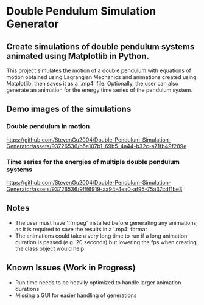# Double Pendulum Simulation Generator

## Create simulations of double pendulum systems animated using Matplotlib in Python.

This project simulates the motion of a double pendulum with equations of motion obtained using Lagrangian Mechanics and animations created using Matplotlib, then saves it as a '.mp4' file. Optionally, the user can also generate an animation for the energy time series of the pendulum system. 

## Demo images of the simulations
### Double pendulum in motion


https://github.com/StevenGu2004/Double-Pendulum-Simulation-Generator/assets/93726536/b5e107b1-69b5-4a44-b32c-a71fb49f289e


### Time series for the energies of multiple double pendulum systems


https://github.com/StevenGu2004/Double-Pendulum-Simulation-Generator/assets/93726536/9fff6919-aa94-4ea0-af95-75a37cdf1be3



## Notes
- The user must have 'ffmpeg' installed before generating any animations, as it is required to save the results in a '.mp4' format
- The animations could take a very long time to run if a long animation duration is passed (e.g. 20 seconds) but lowering the fps when creating the class object would help


## Known Issues (Work in Progress)
- Run time needs to be heavily optimized to handle larger animation durations
- Missing a GUI for easier handling of generations
